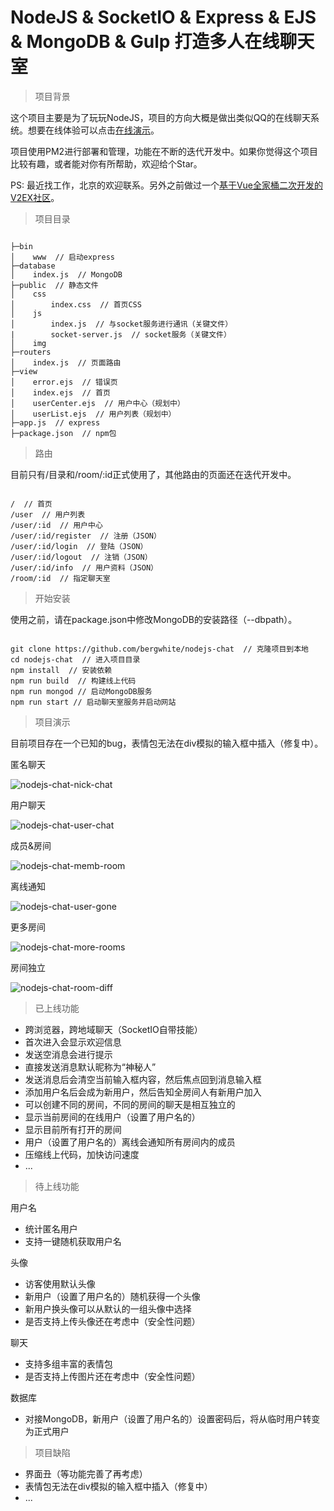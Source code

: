 # NodeJS & SocketIO & Express & EJS & MongoDB & Gulp 打造多人在线聊天室

> 项目背景

这个项目主要是为了玩玩NodeJS，项目的方向大概是做出类似QQ的在线聊天系统。想要在线体验可以点击[在线演示](http://47.93.252.247:8088/)。

项目使用PM2进行部署和管理，功能在不断的迭代开发中。如果你觉得这个项目比较有趣，或者能对你有所帮助，欢迎给个Star。

PS: 最近找工作，北京的欢迎联系。另外之前做过一个[基于Vue全家桶二次开发的V2EX社区](https://github.com/bergwhite/v2ex-vue)。

> 项目目录

```

├─bin
│    www  // 启动express
├─database
│    index.js  // MongoDB
├─public  // 静态文件
│    css
│        index.css  // 首页CSS
│    js
│        index.js  // 与socket服务进行通讯（关键文件）
|        socket-server.js  // socket服务（关键文件）
│    img
├─routers
│    index.js  // 页面路由
├─view
│    error.ejs  // 错误页
│    index.ejs  // 首页
│    userCenter.ejs  // 用户中心（规划中）
│    userList.ejs  // 用户列表（规划中）
├─app.js  // express
├─package.json  // npm包

```

> 路由

目前只有/目录和/room/:id正式使用了，其他路由的页面还在迭代开发中。

```

/  // 首页
/user  // 用户列表
/user/:id  // 用户中心
/user/:id/register  // 注册（JSON）
/user/:id/login  // 登陆（JSON）
/user/:id/logout  // 注销（JSON）
/user/:id/info  // 用户资料（JSON）
/room/:id  // 指定聊天室

```

> 开始安装

使用之前，请在package.json中修改MongoDB的安装路径（--dbpath）。

```

git clone https://github.com/bergwhite/nodejs-chat  // 克隆项目到本地
cd nodejs-chat  // 进入项目目录
npm install  // 安装依赖
npm run build  // 构建线上代码
npm run mongod // 启动MongoDB服务
npm run start // 启动聊天室服务并启动网站

```

> 项目演示

目前项目存在一个已知的bug，表情包无法在div模拟的输入框中插入（修复中）。

匿名聊天

![nodejs-chat-nick-chat](http://atmp.oss-cn-qingdao.aliyuncs.com/img/nodejs-chat-nick-chat.gif)

用户聊天

![nodejs-chat-user-chat](http://atmp.oss-cn-qingdao.aliyuncs.com/img/nodejs-chat-user-chat.gif)

成员&房间

![nodejs-chat-memb-room](http://atmp.oss-cn-qingdao.aliyuncs.com/img/nodejs-chat-memb-room.gif)

离线通知

![nodejs-chat-user-gone](http://atmp.oss-cn-qingdao.aliyuncs.com/img/nodejs-chat-user-gone.gif)

更多房间

![nodejs-chat-more-rooms](http://atmp.oss-cn-qingdao.aliyuncs.com/img/nodejs-chat-more-rooms.gif)

房间独立

![nodejs-chat-room-diff](http://atmp.oss-cn-qingdao.aliyuncs.com/img/nodejs-chat-room-diff.gif)

> 已上线功能

* 跨浏览器，跨地域聊天（SocketIO自带技能）
* 首次进入会显示欢迎信息
* 发送空消息会进行提示
* 直接发送消息默认昵称为“神秘人”
* 发送消息后会清空当前输入框内容，然后焦点回到消息输入框
* 添加用户名后会成为新用户，然后告知全房间人有新用户加入
* 可以创建不同的房间，不同的房间的聊天是相互独立的
* 显示当前房间的在线用户（设置了用户名的）
* 显示目前所有打开的房间
* 用户（设置了用户名的）离线会通知所有房间内的成员
* 压缩线上代码，加快访问速度
* ...

> 待上线功能

用户名

* 统计匿名用户
* 支持一键随机获取用户名

头像

* 访客使用默认头像
* 新用户（设置了用户名的）随机获得一个头像
* 新用户换头像可以从默认的一组头像中选择
* 是否支持上传头像还在考虑中（安全性问题）

聊天

* 支持多组丰富的表情包
* 是否支持上传图片还在考虑中（安全性问题）

数据库

* 对接MongoDB，新用户（设置了用户名的）设置密码后，将从临时用户转变为正式用户

> 项目缺陷

* 界面丑（等功能完善了再考虑）
* 表情包无法在div模拟的输入框中插入（修复中）
* ...